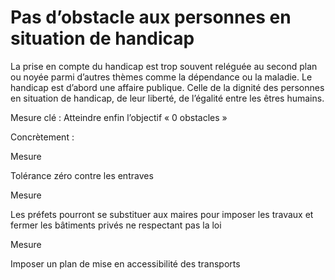 # Pas d’obstacle aux personnes en situation de handicap

<div class="admonition note">

La prise en compte du handicap est trop souvent reléguée au second plan
ou noyée parmi d’autres thèmes comme la dépendance ou la maladie. Le
handicap est d’abord une affaire publique. Celle de la dignité des
personnes en situation de handicap, de leur liberté, de l’égalité entre
les êtres humains.

</div>

Mesure clé : Atteindre enfin l’objectif « 0 obstacles »

Concrètement :

<div class="admonition">

Mesure

Tolérance zéro contre les entraves

</div>

<div class="admonition">

Mesure

Les préfets pourront se substituer aux maires pour imposer les travaux
et fermer les bâtiments privés ne respectant pas la loi

</div>

<div class="admonition">

Mesure

Imposer un plan de mise en accessibilité des transports

</div>
